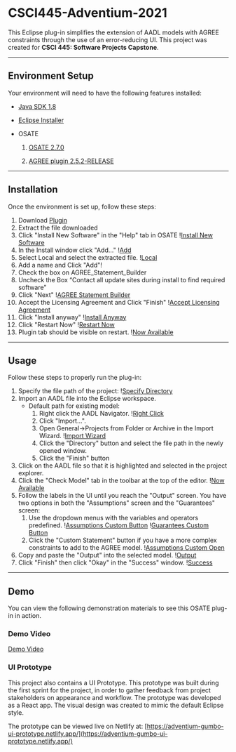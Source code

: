 # CSCI445-Adventium-2021

This Eclipse plug-in simplifies the extension of AADL models with AGREE constraints through the use of an error-reducing UI. This project was created for **CSCI 445: Software Projects Capstone**.

---

## Environment Setup

Your environment will need to have the following features installed:

- [Java SDK 1.8](https://www.oracle.com/java/technologies/javase/javase-jdk8-downloads.html)

- [Eclipse Installer](https://www.eclipse.org/downloads/packages/installer)

- OSATE
  1. [OSATE 2.7.0](https://osate-build.sei.cmu.edu/download/osate/stable/2.7.0/)

  2. [AGREE plugin 2.5.2-RELEASE](https://github.com/loonwerks/AGREE/releases/tag/2.5.2-RELEASE)

---

## Installation

Once the environment is set up, follow these steps:

1. Download [Plugin](https://github.com/RileyAbr/CSCI445-Adventium-2021/blob/main/AGREE_Statement_Builder_Download.zip)
2. Extract the file downloaded
3. Click "Install New Software" in the "Help" tab in OSATE
\![Install New Software](/screenshots/installation_help_install.png)
4. In the Install window click "Add..."
\![Add](/screenshots/installation_install_window.png)
5. Select Local and select the extracted file.
\![Local](/screenshots/add_local.png)
6. Add a name and Click "Add"!
7. Check the box on AGREE_Statement_Builder
8. Uncheck the Box “Contact all update sites during install to find required software”
9. Click "Next"
\![AGREE Statement Builder](/screenshots/check_agree.png)
10. Accept the Licensing Agreement and Click "Finish"
\![Accept Licensing Agreement](/screenshots/accept_license.png)
11. Click "Install anyway"
\![Install Anyway](/screenshots/install_anyway.png)
12. Click "Restart Now"
\![Restart Now](/screenshots/restart_now.png)
13. Plugin tab should be visible on restart.
\![Now Available](/screenshots/now_available.png)

---

## Usage

Follow these steps to properly run the plug-in:

1. Specify the file path of the project:
\![Specify Directory](/screenshots/directory_spec.png)
2. Import an AADL file into the Eclipse workspace.
    - Default path for existing model:
      1. Right click the AADL Navigator.
      \![Right Click](/screenshots/right_click.png)
      2. Click "Import...".
      3. Open General->Projects from Folder or Archive in the Import Wizard.
      \![Import Wizard](/screenshots/import_wizard.png)
      4. Click the "Directory" button and select the file path in the newly opened window.
      5. Click the "Finish" button
3. Click on the AADL file so that it is highlighted and selected in the project explorer.
4. Click the "Check Model" tab in the toolbar at the top of the editor.
\![Now Available](/screenshots/now_available.png)
5. Follow the labels in the UI until you reach the "Output" screen. You have two options in both the "Assumptions" screen and the "Guarantees" screen:
    1. Use the dropdown menus with the variables and operators predefined.
    \![Assumptions Custom Button](/screenshots/assumptions_custom.png)
    \![Guarantees Custom Button](/screenshots/guarantees_custom.png)
    2. Click the "Custom Statement" button if you have a more complex constraints to add to the AGREE model.
    \![Assumptions Custom Open](/screenshots/assumptions_custom_open.png)
6. Copy and paste the "Output" into the selected model.
\![Output](/screenshots/output.png)
7. Click "Finish" then click "Okay" in the "Success" window.
\![Success](/screenshots/successful_write.png)

---

## Demo

You can view the following demonstration materials to see this OSATE plug-in in action.

### Demo Video

[Demo Video]()

### UI Prototype

This project also contains a UI Prototype. This prototype was built during the first sprint for the project, in order to gather feedback from project stakeholders on appearance and workflow. The prototype was developed as a React app. The visual design was created to mimic the default Eclipse style. 

The prototype can be viewed live on Netlify at: [https://adventium-gumbo-ui-prototype.netlify.app/](https://adventium-gumbo-ui-prototype.netlify.app/)
